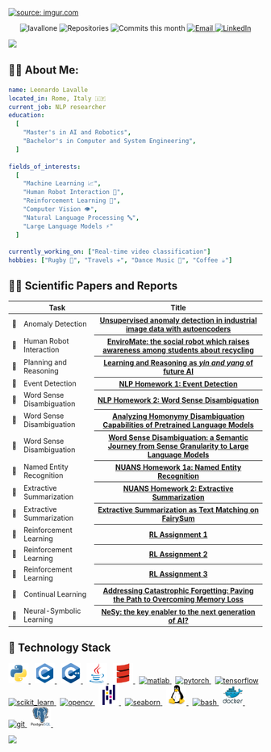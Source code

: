 <a align="center" href="https://imgur.com/axJvYzq"><img src="https://i.imgur.com/axJvYzq.gif" height=500 title="source: imgur.com" /></a>

<p align="center">
  <img src="https://komarev.com/ghpvc/?username=lavallone&label=Profile%20views&color=blueviolet&style=flat" alt="lavallone" />
  <img src="https://img.shields.io/endpoint?url=https://gist.githubusercontent.com/lavallone/1290f77e79e35af30b56b759f0d057f0/raw/repo-count.json" alt="Repositories">
  <img src="https://img.shields.io/endpoint?url=https://gist.githubusercontent.com/lavallone/f1ca5211eeb5fff39beded622a969c37/raw/commit-count.json" alt="Commits this month">
  <a href="mailto:leo.lava99@gmail.com"> <img src="https://img.shields.io/badge/Email-leo.lava99@gmail.com-red?logo=gmail&logoColor=white" alt="Email"> </a>
  <a href="https://www.linkedin.com/in/leonardo-lavalle-18445193/"> <img src="https://img.shields.io/badge/LinkedIn-Leonardo%20Lavalle-blue?logo=linkedin&logoColor=white" alt="LinkedIn"> </a>
</p>
<!-- ![Public Repos](https://img.shields.io/endpoint?url=https://gist.githubusercontent.com/lavallone/1290f77e79e35af30b56b759f0d057f0/raw/repo-count.json) -->


<img src="https://capsule-render.vercel.app/api?type=waving&height=100&color=gradient&descAlignY=75" />
<h2 align="left">👨‍💻 About Me:</h2>

```yaml
name: Leonardo Lavalle
located_in: Rome, Italy 🇮🇹
current_job: NLP researcher
education:
  [
    "Master's in AI and Robotics",
    "Bachelor's in Computer and System Engineering",
  ]

fields_of_interests:
  [
    "Machine Learning 📈",
    "Human Robot Interaction 🤖",
    "Reinforcement Learning 💪",
    "Computer Vision 👁️",
    "Natural Language Processing 🔤",
    "Large Language Models ⚡"
  ]
  
currently_working_on: ["Real-time video classification"]
hobbies: ["Rugby 🏉", "Travels ✈️", "Dance Music 🕺", "Coffee ☕"]
```
<h2 align="left">📃🔬 Scientific Papers and Reports</h2>
<!DOCTYPE html>
<html lang="en">
<head>
  <meta charset="UTF-8">
  <meta name="viewport" content="width=device-width, initial-scale=1.0">
</head>
<body>
<table>
  <thead>
    <tr>
      <th></th>
      <th>Task</th>
      <th>Title</th>
    </tr>
  </thead>
  <tbody>
    <tr>
      <td>🔬</td>
      <td>Anomaly Detection</td>
      <th><a href="https://raw.githubusercontent.com/lavallone/archive/main/EAI/EAI_anomaly_detection.pdf" target="_blank">Unsupervised anomaly detection in industrial image data with autoencoders</a></th>
    </tr>
    <tr>
      <td>📃</td>
      <td>Human Robot Interaction</td>
      <th><a href="https://raw.githubusercontent.com/lavallone/archive/main/EAI/EnviroMate.pdf" target="_blank">EnviroMate: the social robot which raises awareness among students about recycling</a></th>
    </tr>
    <tr>
      <td>🔬</td>
      <td>Planning and Reasoning</td>
      <th><a href="https://raw.githubusercontent.com/lavallone/archive/main/PR/P_R.pdf" target="_blank">Learning and Reasoning as <i>yin and yang</i> of future AI</a></th>
    </tr>
    <tr>
      <td>📃</td>
      <td>Event Detection</td>
      <th><a href="https://raw.githubusercontent.com/lavallone/archive/main/NLP/Homework_1__Event_Detection.pdf" target="_blank">NLP Homework 1: Event Detection</a></th>
    </tr>
    <tr>
      <td>📃</td>
      <td>Word Sense Disambiguation</td>
      <th><a href="https://raw.githubusercontent.com/lavallone/archive/main/NLP/Homework_2__Word_Sense_Disambiguation.pdf" target="_blank">NLP Homework 2: Word Sense Disambiguation</a></th>
    </tr>
    <tr>
      <td>🔬</td>
      <td>Word Sense Disambiguation</td>
      <th><a href="https://raw.githubusercontent.com/lavallone/archive/main/NLP/_LREC_COLING_2024_Homonym_Disambiguation.pdf" target="_blank">Analyzing Homonymy Disambiguation Capabilities of Pretrained Language Models</a></th>
    </tr>
    <tr>
      <td>🔬</td>
      <td>Word Sense Disambiguation</td>
      <th><a href="https://raw.githubusercontent.com/lavallone/archive/main/NLP/Master_Thesis.pdf" target="_blank">Word Sense Disambiguation: a Semantic Journey from Sense Granularity to Large Language Models</a></th>
    </tr>
    <tr>
      <td>📃</td>
      <td>Named Entity Recognition</td>
      <th><a href="https://raw.githubusercontent.com/lavallone/archive/main/NLP/NUANS___Homework_1a_NER.pdf" target="_blank">NUANS Homework 1a: Named Entity Recognition</a></th>
    </tr>
    <tr>
      <td>📃</td>
      <td>Extractive Summarization</td>
      <th><a href="https://raw.githubusercontent.com/lavallone/archive/main/NLP/NUANS___Homework_2_Extractive_Summary.pdf" target="_blank">NUANS Homework 2: Extractive Summarization</a></th>
    </tr>
    <tr>
      <td>📃</td>
      <td>Extractive Summarization</td>
      <th><a href="https://raw.githubusercontent.com/lavallone/archive/main/NLP/NUANS___Miniproject.pdf" target="_blank">Extractive Summarization as Text Matching on FairySum</a></th>
    </tr>
    <tr>
      <td>📃</td>
      <td>Reinforcement Learning</td>
      <th><a href="https://raw.githubusercontent.com/lavallone/archive/main/RL/Assignment_01.pdf" target="_blank">RL Assignment 1</a></th>
    </tr>
    <tr>
      <td>📃</td>
      <td>Reinforcement Learning</td>
      <th><a href="https://raw.githubusercontent.com/lavallone/archive/main/RL/Assignment_02.pdf" target="_blank">RL Assignment 2</a></th>
    </tr>
    <tr>
      <td>📃</td>
      <td>Reinforcement Learning</td>
      <th><a href="https://raw.githubusercontent.com/lavallone/archive/main/RL/Assignment_03.pdf" target="_blank">RL Assignment 3</a></th>
    </tr>
    <tr>
      <td>🔬</td>
      <td>Continual Learning</td>
      <th><a href="https://raw.githubusercontent.com/lavallone/archive/main/seminars/Continual_Learning.pdf" target="_blank">Addressing Catastrophic Forgetting: Paving the Path to Overcoming Memory Loss</a></th>
    </tr>
    <tr>
      <td>🔬</td>
      <td>Neural-Symbolic Learning</td>
      <th><a href="https://raw.githubusercontent.com/lavallone/archive/main/seminars/NeSy.pdf" target="_blank">NeSy: the key enabler to the next generation of AI?</a></th>
    </tr>
  </tbody>
</table>

</body>
</html>

<h2 align="left">🚀 Technology Stack</h2>
<p align="left"> 
  
  <a href="https://www.python.org" target="_blank" rel="noreferrer"> <img src="https://raw.githubusercontent.com/devicons/devicon/master/icons/python/python-original.svg" alt="python" width="40" height="40"/> </a>&nbsp;
  <a href="https://www.cprogramming.com/" target="_blank" rel="noreferrer"> <img src="https://raw.githubusercontent.com/devicons/devicon/master/icons/c/c-original.svg" alt="c" width="40" height="40"/> </a>&nbsp;
  <a href="https://www.w3schools.com/cpp/" target="_blank" rel="noreferrer"> <img src="https://raw.githubusercontent.com/devicons/devicon/master/icons/cplusplus/cplusplus-original.svg" alt="cplusplus" width="40" height="40"/> </a>&nbsp;
  <a href="https://www.java.com" target="_blank" rel="noreferrer"> <img src="https://raw.githubusercontent.com/devicons/devicon/master/icons/java/java-original.svg" alt="java" width="40" height="40"/> </a>&nbsp;
  <a href="https://www.scala-lang.org" target="_blank" rel="noreferrer"> <img src="https://raw.githubusercontent.com/devicons/devicon/master/icons/scala/scala-original.svg" alt="scala" width="40" height="40"/> </a>&nbsp;
  <a href="https://www.mathworks.com/" target="_blank" rel="noreferrer"> <img src="https://upload.wikimedia.org/wikipedia/commons/2/21/Matlab_Logo.png" alt="matlab" width="40" height="40"/> </a>&nbsp;
  <a href="https://pytorch.org/" target="_blank" rel="noreferrer"> <img src="https://www.vectorlogo.zone/logos/pytorch/pytorch-icon.svg" alt="pytorch" width="40" height="40"/> </a>&nbsp;
  <a href="https://www.tensorflow.org" target="_blank" rel="noreferrer"> <img src="https://www.vectorlogo.zone/logos/tensorflow/tensorflow-icon.svg" alt="tensorflow" width="40" height="40"/> </a>
  <a href="https://scikit-learn.org/" target="_blank" rel="noreferrer"> <img src="https://upload.wikimedia.org/wikipedia/commons/0/05/Scikit_learn_logo_small.svg" alt="scikit_learn" width="40" height="40"/> </a>&nbsp;
  <a href="https://opencv.org/" target="_blank" rel="noreferrer"> <img src="https://www.vectorlogo.zone/logos/opencv/opencv-icon.svg" alt="opencv" width="40" height="40"/> </a>&nbsp;
  <a href="https://pandas.pydata.org/" target="_blank" rel="noreferrer"> <img src="https://raw.githubusercontent.com/devicons/devicon/2ae2a900d2f041da66e950e4d48052658d850630/icons/pandas/pandas-original.svg" alt="pandas" width="40" height="40"/> </a>&nbsp;
  <a href="https://seaborn.pydata.org/" target="_blank" rel="noreferrer"> <img src="https://seaborn.pydata.org/_images/logo-mark-lightbg.svg" alt="seaborn" width="40" height="40"/> </a>&nbsp;
  <a href="https://www.linux.org/" target="_blank" rel="noreferrer"> <img src="https://raw.githubusercontent.com/devicons/devicon/master/icons/linux/linux-original.svg" alt="linux" width="40" height="40"/> </a>&nbsp;
  <a href="https://www.gnu.org/software/bash/" target="_blank" rel="noreferrer"> <img src="https://www.vectorlogo.zone/logos/gnu_bash/gnu_bash-icon.svg" alt="bash" width="40" height="40"/> </a>&nbsp;
  <a href="https://www.docker.com/" target="_blank" rel="noreferrer"> <img src="https://raw.githubusercontent.com/devicons/devicon/master/icons/docker/docker-original-wordmark.svg" alt="docker" width="40" height="40"/> </a>&nbsp;
  <a href="https://git-scm.com/" target="_blank" rel="noreferrer"> <img src="https://www.vectorlogo.zone/logos/git-scm/git-scm-icon.svg" alt="git" width="40" height="40"/> </a>&nbsp;
  <a href="https://www.postgresql.org" target="_blank" rel="noreferrer"> <img src="https://raw.githubusercontent.com/devicons/devicon/master/icons/postgresql/postgresql-original-wordmark.svg" alt="postgresql" width="40" height="40"/> </a>&nbsp;
  
</p>



<img src="https://capsule-render.vercel.app/api?type=waving&height=100&color=gradient&descAlignY=75&section=footer" />
<!-- ![Spotify](https://novatorem-git-main-lavallones-projects.vercel.app/api/spotify) -->
